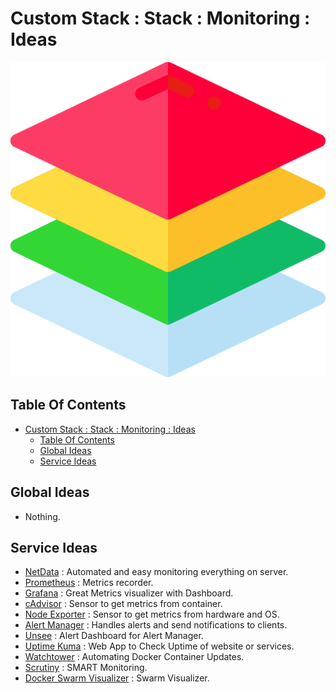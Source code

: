 # Custom Stack : Stack : Monitoring : Ideas

![Icon](../../../icon.png)

## Table Of Contents

- [Custom Stack : Stack : Monitoring : Ideas](#custom-stack--stack--monitoring--ideas)
  - [Table Of Contents](#table-of-contents)
  - [Global Ideas](#global-ideas)
  - [Service Ideas](#service-ideas)

## Global Ideas

- Nothing.

## Service Ideas

- [NetData](https://www.netdata.cloud/) : Automated and easy monitoring everything on server.
- [Prometheus](https://prometheus.io/) : Metrics recorder.
- [Grafana](https://grafana.com/) : Great Metrics visualizer with Dashboard.
- [cAdvisor](https://github.com/google/cadvisor) : Sensor to get metrics from container.
- [Node Exporter](https://github.com/prometheus/node_exporter) : Sensor to get metrics from hardware and OS.
- [Alert Manager](https://github.com/prometheus/alertmanager) : Handles alerts and send notifications to clients.
- [Unsee](https://github.com/cloudflare/unsee) : Alert Dashboard for Alert Manager.
- [Uptime Kuma](https://github.com/louislam/uptime-kuma) : Web App to Check Uptime of website or services.
- [Watchtower](https://github.com/containrrr/watchtower) : Automating Docker Container Updates.
- [Scrutiny](https://github.com/AnalogJ/scrutiny) : SMART Monitoring.
- [Docker Swarm Visualizer](https://github.com/dockersamples/docker-swarm-visualizer) : Swarm Visualizer.
